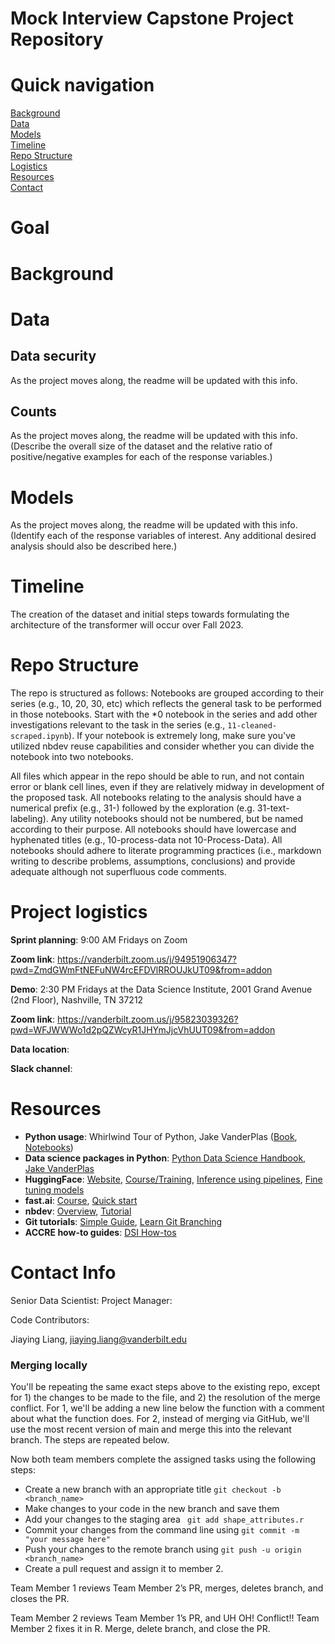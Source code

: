 # Mock Interview Capstone Project Repository

# Quick navigation
[Background](#background)  
[Data](#data)  
[Models](#models)  
[Timeline](#timeline)  
[Repo Structure](#repo-structure)  
[Logistics](#project-logistics)  
[Resources](#resources)  
[Contact](#contact-info)

# Goal


# Background  


# Data


## Data security

As the project moves along, the readme will be updated with this info.

## Counts

As the project moves along, the readme will be updated with this info. (Describe the overall size of the dataset and the relative ratio of positive/negative examples for each of the response variables.)

# Models

As the project moves along, the readme will be updated with this info. (Identify each of the response variables of interest. Any additional desired analysis should also be described here.)

# Timeline

The creation of the dataset and initial steps towards formulating the architecture of the transformer will occur over Fall 2023.

# Repo Structure 

The repo is structured as follows: Notebooks are grouped according to their series (e.g., 10, 20, 30, etc) which reflects the general task to be performed in those notebooks.  Start with the *0 notebook in the series and add other investigations relevant to the task in the series (e.g., `11-cleaned-scraped.ipynb`).  If your notebook is extremely long, make sure you've utilized nbdev reuse capabilities and consider whether you can divide the notebook into two notebooks.

All files which appear in the repo should be able to run, and not contain error or blank cell lines, even if they are relatively midway in development of the proposed task. All notebooks relating to the analysis should have a numerical prefix (e.g., 31-) followed by the exploration (e.g. 31-text-labeling). Any utility notebooks should not be numbered, but be named according to their purpose. All notebooks should have lowercase and hyphenated titles (e.g., 10-process-data not 10-Process-Data). All notebooks should adhere to literate programming practices (i.e., markdown writing to describe problems, assumptions, conclusions) and provide adequate although not superfluous code comments.

# Project logistics

**Sprint planning**: 9:00 AM Fridays on Zoom

**Zoom link**: https://vanderbilt.zoom.us/j/94951906347?pwd=ZmdGWmFtNEFuNW4rcEFDVlRROUJkUT09&from=addon

**Demo**: 2:30 PM Fridays at the Data Science Institute, 2001 Grand Avenue (2nd Floor), Nashville, TN 37212

**Zoom link**: https://vanderbilt.zoom.us/j/95823039326?pwd=WFJWWWo1d2pQZWcyR1JHYmJjcVhUUT09&from=addon

**Data location**:  

**Slack channel**:  


# Resources 
* **Python usage**: Whirlwind Tour of Python, Jake VanderPlas ([Book](https://learning.oreilly.com/library/view/a-whirlwind-tour/9781492037859/), [Notebooks](https://github.com/jakevdp/WhirlwindTourOfPython))
* **Data science packages in Python**: [Python Data Science Handbook, Jake VanderPlas](https://jakevdp.github.io/PythonDataScienceHandbook/) 
* **HuggingFace**: [Website](https://huggingface.co/transformers/index.html), [Course/Training](https://huggingface.co/course/chapter1), [Inference using pipelines](https://huggingface.co/transformers/task_summary.html), [Fine tuning models](https://huggingface.co/transformers/training.html)
* **fast.ai**: [Course](https://course.fast.ai/), [Quick start](https://docs.fast.ai/quick_start.html)
* **nbdev**: [Overview](https://nbdev.fast.ai/), [Tutorial](https://nbdev.fast.ai/tutorial.html)
* **Git tutorials**: [Simple Guide](https://rogerdudler.github.io/git-guide/), [Learn Git Branching](https://learngitbranching.js.org/?locale=en_US)
* **ACCRE how-to guides**: [DSI How-tos](https://github.com/vanderbilt-data-science/how-tos)  

# Contact Info

Senior Data Scientist: 
Project Manager: 

Code Contributors:

Jiaying Liang, jiaying.liang@vanderbilt.edu

### Merging locally
You'll be repeating the same exact steps above to the existing repo, except for 1) the changes to be made to the file, and 2) the resolution of the merge conflict. For 1, we'll be adding a new line below the function with a comment about what the function does. For 2, instead of merging via GitHub, we'll use the most recent version of main and merge this into the relevant branch. The steps are repeated below.

Now both team members complete the assigned tasks using the following steps:

- Create a new branch with an appropriate title ```git checkout -b <branch_name>```
- Make changes to your code in the new branch and save them
- Add your changes to the staging area ``` git add shape_attributes.r```
- Commit your changes from the command line using ```git commit -m "your message here"```
- Push your changes to the remote branch using  ```git push -u origin <branch_name>```
- Create a pull request and assign it to member 2.

Team Member 1 reviews Team Member 2’s PR, merges, deletes branch, and closes the PR. 

Team Member 2 reviews Team Member 1’s PR, and UH OH! Conflict!! Team Member 2 fixes it in R. Merge, delete branch, and close the PR.

